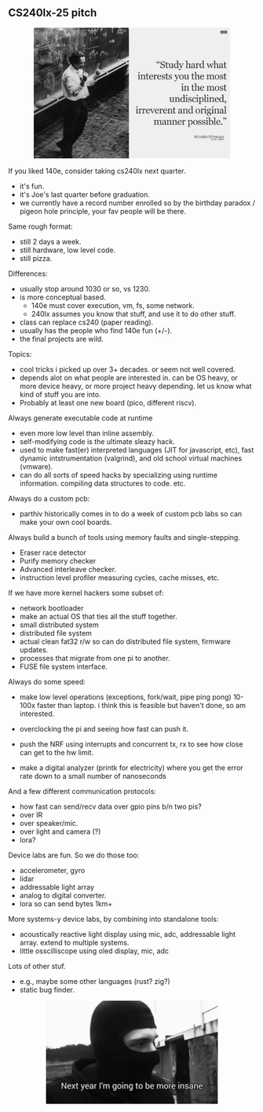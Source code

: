 ## CS240lx-25 pitch

<p align="center">
<img src="lab-memes/chaotic-study.jpg" width="400" />
</p>


If you liked 140e, consider taking cs240lx next quarter. 
  - it's fun.
  - it's Joe's last quarter before graduation.
  - we currently have a record number enrolled so by the birthday
    paradox / pigeon hole principle, your fav people will be there.

Same rough format: 
  - still 2 days a week.
  - still hardware, low level code.
  - still pizza.

Differences:
  - usually stop around 1030 or so, vs 1230.
  - is more conceptual based.
      - 140e must cover execution, vm, fs, some network.
      - 240lx assumes you know that stuff, and use it to do
        other stuff.
  - class can replace cs240 (paper reading).
  - usually has the people who find 140e fun (+/-).
  - the final projects are wild.

Topics:
  - cool tricks i picked up over 3+ decades. or seem not well covered.
  - depends alot on what people are interested in.  can be
    OS heavy, or more device heavy, or more project heavy
    depending.  let us know what kind of stuff you are into.
  - Probably at least one new board (pico, different riscv).


Always generate executable code at runtime
  - even more low level than inline assembly.
  - self-modifying code is the ultimate sleazy hack.
  - used to make fast(er) interpreted languages (JIT for
    javascript, etc), fast dynamic intstrumentation (valgrind),
    and old school virtual machines (vmware).
  - can do all sorts of speed hacks by specializing using runtime
    information.  compiling data structures to code.  etc.

Always do a custom pcb:
  - parthiv historically comes in to do a week of custom pcb labs so
    can make your own cool boards.


Always build a bunch of tools using memory faults and single-stepping.
  - Eraser race detector 
  - Purify memory checker 
  - Advanced interleave checker.  
  - instruction level profiler measuring cycles, cache misses,
    etc.

If we have more kernel hackers some subset of:
  - network bootloader
  - make an actual OS that ties all the stuff together.
  - small distributed system
  - distributed file system
  - actual clean fat32 r/w so can do distributed file system,
    firmware updates.
  - processes that migrate from one pi to another.
  - FUSE file system interface.

Always do some speed:
  - make low level operations (exceptions, fork/wait, pipe
    ping pong) 10-100x faster than laptop.  i think this is
    feasible but haven't done, so am interested.
  - overclocking the pi and seeing how fast can push it.
  - push the NRF using interrupts and concurrent tx, rx to 
    see how close can get to the hw limit.

  - make a digital analyzer (printk for electricity) where
    you get the error rate down to a small number of nanoseconds

And a few different communication protocols: 
  - how fast can send/recv data over gpio pins b/n two pis?
  - over IR
  - over speaker/mic.
  - over light and camera (?)
  - lora?


Device labs are fun.  So we do those too:
  - accelerometer, gyro
  - lidar
  - addressable light array
  - analog to digital converter.
  - lora so can send bytes 1km+

More systems-y device labs, by combining into
standalone tools:
  - acoustically reactive light display using mic, adc, 
    addressable light array.  extend to multiple systems.
  - little osscilliscope using oled display, mic, adc

Lots of other stuf.
  - e.g., maybe some other languages (rust?  zig?)
  - static bug finder.



<p align="center">
<img src="lab-memes/aspirations.jpg" width="350" />
</p>

